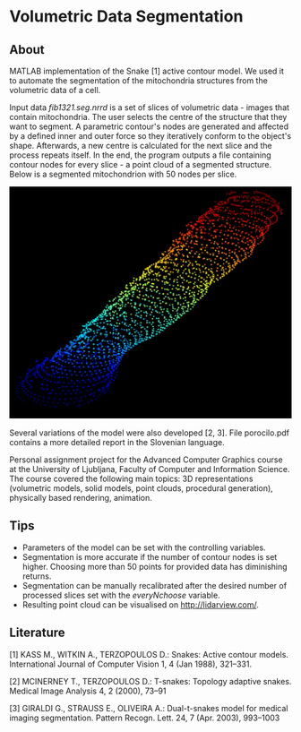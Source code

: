 # Volumetric Data Segmentation

## About
MATLAB implementation of the Snake [1] active contour model. We used it to automate the segmentation of the mitochondria structures from the volumetric data of a cell. 

Input data *fib1321.seg.nrrd* is a set of slices of volumetric data - images that contain mitochondria. The user selects the centre of the structure that they want to segment. 
A parametric contour's nodes are generated and affected by a defined inner and outer force so they iteratively conform to the object's shape. 
Afterwards, a new centre is calculated for the next slice and the process repeats itself.
In the end, the program outputs a file containing contour nodes for every slice - a point cloud of a segmented structure. Below is a segmented mitochondrion with 50 nodes per slice.

![50nodes](docs/50nodes.png)

Several variations of the model were also developed [2, 3]. File porocilo.pdf contains a more detailed report in the Slovenian language. 

Personal assignment project for the Advanced Computer Graphics course at the University of Ljubljana, Faculty of Computer and Information Science. The course covered the following main topics: 3D representations (volumetric models, solid models, point clouds, procedural generation), physically based rendering, animation.

## Tips
* Parameters of the model can be set with the controlling variables.
* Segmentation is more accurate if the number of contour nodes is set higher. Choosing more than 50 points for provided data has diminishing returns. 
* Segmentation can be manually recalibrated after the desired number of processed slices set with the *everyNchoose* variable.
* Resulting point cloud can be visualised on http://lidarview.com/.

## Literature
[1] KASS M., WITKIN A., TERZOPOULOS D.: Snakes: Active contour models. International Journal of Computer Vision 1, 4 (Jan 1988), 321–331.

[2] MCINERNEY T., TERZOPOULOS D.: T-snakes: Topology adaptive snakes. Medical Image Analysis 4, 2 (2000), 73–91

[3] GIRALDI G., STRAUSS E., OLIVEIRA A.: Dual-t-snakes model for medical imaging segmentation. Pattern Recogn. Lett. 24, 7 (Apr. 2003), 993–1003
